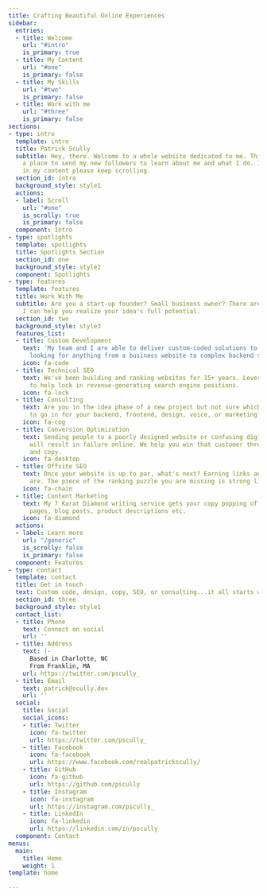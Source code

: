 ```yaml
---
title: Crafting Beautiful Online Experiences
sidebar:
  entries:
  - title: Welcome
    url: "#intro"
    is_primary: true
  - title: My Content
    url: "#one"
    is_primary: false
  - title: My Skills
    url: "#two"
    is_primary: false
  - title: Work with me
    url: "#three"
    is_primary: false
sections:
- type: intro
  template: intro
  title: Patrick Scully
  subtitle: Hey, there. Welcome to a whole website dedicated to me. This is basically
    a place to send my new followers to learn about me and what I do. If you are interested
    in my content please keep scrolling.
  section_id: intro
  background_style: style1
  actions:
  - label: Scroll
    url: "#one"
    is_scrolly: true
    is_primary: false
  component: Intro
- type: spotlights
  template: spotlights
  title: Spotlights Section
  section_id: one
  background_style: style2
  component: Spotlights
- type: features
  template: features
  title: Work With Me
  subtitle: Are you a start-up founder? Small business owner? There are many ways
    I can help you realize your idea's full potential.
  section_id: two
  background_style: style3
  features_list:
  - title: Custom Development
    text: 'My team and I are able to deliver custom-coded solutions to business owners
      looking for anything from a business website to complex backend systems. '
    icon: fa-code
  - title: Technical SEO
    text: We've been building and ranking websites for 15+ years. Leverage our expertise
      to help lock in revenue-generating search engine positions.
    icon: fa-lock
  - title: Consulting
    text: Are you in the idea phase of a new project but not sure which direction
      to go in for your backend, frontend, design, voice, or marketing? Let's talk.
    icon: fa-cog
  - title: Conversion Optimization
    text: Sending people to a poorly designed website or confusing digital assets
      will result in failure online. We help you win that customer through design
      and copy.
    icon: fa-desktop
  - title: Offsite SEO
    text: Once your website is up to par, what's next? Earning links and media mentions
      are. The piece of the ranking puzzle you are missing is strong link building.
    icon: fa-chain
  - title: Content Marketing
    text: My 7 Karat Diamond writing service gets your copy popping off the page.  Web
      pages, blog posts, product descriptions etc.
    icon: fa-diamond
  actions:
  - label: Learn more
    url: "/generic"
    is_scrolly: false
    is_primary: false
  component: Features
- type: contact
  template: contact
  title: Get in touch
  text: Custom code, design, copy, SEO, or consulting...it all starts with a conversation.
  section_id: three
  background_style: style1
  contact_list:
  - title: Phone
    text: Connect on social
    url: ''
  - title: Address
    text: |-
      Based in Charlotte, NC
      From Franklin, MA
    url: https://twitter.com/pscully_
  - title: Email
    text: patrick@scully.dev
    url: ''
  social:
    title: Social
    social_icons:
    - title: Twitter
      icon: fa-twitter
      url: https://twitter.com/pscully_
    - title: Facebook
      icon: fa-facebook
      url: https://www.facebook.com/realpatrickscully/
    - title: GitHub
      icon: fa-github
      url: https://github.com/pscully
    - title: Instagram
      icon: fa-instagram
      url: https://instagram.com/pscully_
    - title: LinkedIn
      icon: fa-linkedin
      url: https://linkedin.com/in/pscully
  component: Contact
menus:
  main:
    title: Home
    weight: 1
template: home

---
```

